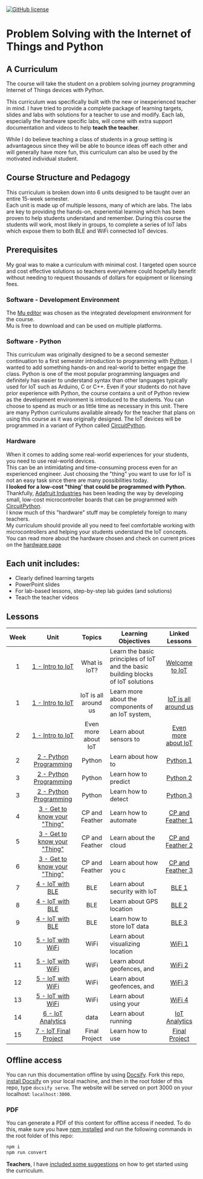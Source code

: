 
<!-- license image not correct......... -->
<!-- Readme intro file for IoT curriculum -->


[![GitHub license](https://img.shields.io/github/license/dburhanna/test)](LICENSE)


# Problem Solving with the Internet of Things and Python

## A Curriculum

The course will take the student on a problem solving journey programming Internet of Things devices with Python.  

This curriculum was specifically built with the new or inexperienced teacher in mind.  I have tried to provide a 
complete package of learning targets, slides and labs with solutions
for a teacher to use and modify.  Each lab, especially the hardware specific labs, will come with extra 
support documentation and videos to help **teach the teacher**.  

While I do believe teaching a class of students in a group setting is advantageous since they will be able to bounce 
ideas off each other and will generally have more fun, this curriculum can also be used by the motivated individual 
student.

## Course Structure and Pedagogy

This curriculum is broken down into 6 units designed to be taught over an entire 15-week semester.  
Each unit is made up of multiple lessons, many of which are labs. The labs are key to providing the hands-on, 
experiential learning which has been proven to help students understand and remember. During this course the students 
will work, most likely in groups, to complete a series of IoT labs which expose them to both BLE and WiFi connected
IoT devices.  

## Prerequisites 
My goal was to make a curriculum with minimal cost. I targeted open source and cost effective solutions so teachers 
everywhere could hopefully benefit without needing to request thousands of dollars for equipment or licensing fees.

### Software - Development Environment
The [Mu editor](https://codewith.mu/en/) was chosen as the integrated development environment for the course.  
Mu is free to download and can be used on multiple platforms.

### Software - Python
This curriculum was originally designed to be a second semester continuation to a first semester introduction to 
programming with [Python](https://www.python.org/).  I wanted to add something hands-on and real-world to better 
engage the class.  Python is one of the most popular programming languages and definitely has easier to understand 
syntax than other languages typically used for IoT such as Arduino, C or C++.  Even if your students do not have 
prior experience with Python, the course contains a unit of Python review as the development environment is introduced 
to the students.  You can choose to spend as much or as little time as necessary in this unit.  There are many Python 
curriculums available already for the teacher that plans on using this course as it was originally designed.
The IoT devices will be programmed in a variant of Python called [CircuitPython](https://www.circuitpython.org/).
### Hardware 

When it comes to adding some real-world experiences for your students, you need to use real-world devices.  
This can be an intimidating and time-consuming process even for an experienced engineer.  Just choosing the 
"thing" you want to use for IoT is not an easy task since there are many possibilities today.  
**I looked for a low-cost "thing' that could be programmed with Python.** 
Thankfully, [Adafruit Industries](https://www.adafruit.com/) has been leading the way by developing small, 
low-cost microcontroller boards that can be programmed with [CircuitPython](https://circuitpython.org/).  
I know much of this "hardware" stuff may be completely foreign to many teachers.  
My curriculum should provide all you need to feel comfortable working with microcontrollers and helping your 
students understand the IoT concepts.  You can read more about the hardware chosen and check on 
current prices on the [hardware page](./hardware.md)

## Each unit includes:

- Clearly defined learning targets
- PowerPoint slides
- For lab-based lessons, step-by-step lab guides (and solutions) 
- Teach the teacher videos


## Lessons

| Week |                   Unit                    |        Topics        | Learning Objectives                                                              |                            Linked Lessons                            |
|:----:|:-----------------------------------------:|:--------------------:|----------------------------------------------------------------------------------|:--------------------------------------------------------------------:|
|  1   |       [1 - Intro to IoT](./1-Unit1)       |     What is IoT?     | Learn the basic principles of IoT and the basic building blocks of IoT solutions |    [Welcome to IoT](./1-Unit1/lessons/1-welcome-to-iot/README.md)    |
|  1   |       [1 - Intro to IoT](./1-Unit1)       | IoT is all around us | Learn more about the components of an IoT system,                                | [IoT is all around us](./1-Unit1/lessons/2-iot-all-around/README.md) |
|  2   |       [1 - Intro to IoT](./1-Unit1)       | Even more about IoT  | Learn about sensors to                                                           |    [Even more about IoT](./1-Unit1/lessons/3-more-iot/README.md)     |
|  2   |    [2 - Python Programming](./2-Unit2)    |        Python        | Learn about how to                                                               |           [Python 1](./2-Unit2/lessons/1-python/README.md)           |
|  3   |    [2 - Python Programming](./2-Unit2)    |        Python        | Learn how to predict                                                             |           [Python 2](./2-Unit2/lessons/2-python/README.md)           |
|  3   |    [2 - Python Programming](./2-Unit2)    |        Python        | Learn how to detect                                                              |           [Python 3](./2-Unit2/lessons/3-python/README.md)           |
|  4   | [3 - Get to know your "Thing"](./3-Unit3) |    CP and Feather    | Learn how to automate                                                            |     [CP and Feather 1](./3-Unit3/lessons/1-cp-feather/README.md)     |
|  5   | [3 - Get to know your "Thing"](./3-Unit3) |    CP and Feather    | Learn about the cloud                                                            |     [CP and Feather 2](./3-Unit3/lessons/2-cp-feather/README.md)     |
|  6   | [3 - Get to know your "Thing"](./3-Unit3) |    CP and Feather    | Learn about how you c                                                            |     [CP and Feather 3](./3-Unit3/lessons/3-cp-feather/README.md)     |
|  7   |       [4 - IoT with BLE](./4-Unit4)       |         BLE          | Learn about security with IoT                                                    |              [BLE 1](./4-Unit4/lessons/1-ble/README.md)              |
|  8   |       [4 - IoT with BLE](./4-Unit4)       |         BLE          | Learn about GPS location                                                         |              [BLE 2](./4-Unit4/lessons/2-ble/README.md)              |
|  9   |       [4 - IoT with BLE](./4-Unit4)       |         BLE          | Learn how to store IoT data                                                      |              [BLE 3](./4-Unit4/lessons/3-ble/README.md)              |
|  10  |      [5 - IoT with WiFi](./5-Unit5)       |         WiFi         | Learn about visualizing location                                                 |             [WiFi 1](./5-Unit5/lessons/1-wifi/README.md)             |
|  11  |      [5 - IoT with WiFi](./5-Unit5)       |         WiFi         | Learn about geofences, and                                                       |             [WiFi 2](./5-Unit5/lessons/2-wifi/README.md)             |
|  12  |      [5 - IoT with WiFi](./5-Unit5)       |         WiFi         | Learn about geofences, and                                                       |             [WiFi 3](./5-Unit5/lessons/3-wifi/README.md)             |
|  13  |      [5 - IoT with WiFi](./5-Unit5)       |         WiFi         | Learn about using your                                                           |             [WiFi 4](./5-Unit5/lessons/4-wifi/README.md)             |
|  14  |      [6 - IoT Analytics](./6-Unit6)       |         data         | Learn about running                                                              |       [IoT Analytics](./6-Unit6/lessons/1-analytics/README.md)       |
|  15  |    [7 - IoT Final Project](./7-Unit7)     |    Final Project     | Learn how to use                                                                 |     [Final Project](./7-Unit7/lessons/1-final-project/README.md)     |

## Offline access

You can run this documentation offline by using [Docsify](https://docsify.js.org/#/). Fork this repo, [install Docsify](https://docsify.js.org/#/quickstart) on your local machine, and then in the root folder of this repo, type `docsify serve`. The website will be served on port 3000 on your localhost: `localhost:3000`.

### PDF

You can generate a PDF of this content for offline access if needed. To do this, make sure you have [npm installed](https://docs.npmjs.com/downloading-and-installing-node-js-and-npm) and run the following commands in the root folder of this repo:

```sh
npm i
npm run convert
```

**Teachers**, I have [included some suggestions](for-teachers.md) on how to get started using the curriculum. 

